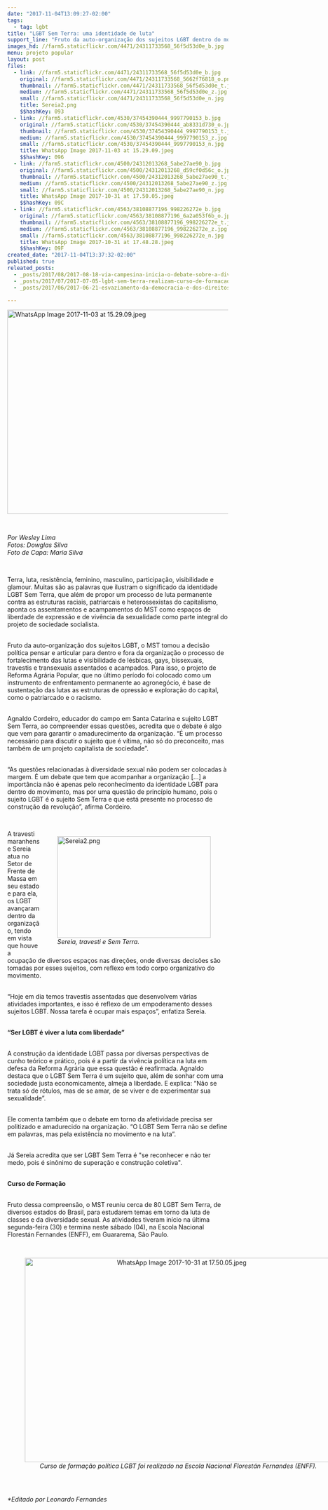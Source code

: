 ```yaml
---
date: "2017-11-04T13:09:27-02:00"
tags:
  - tag: lgbt
title: "LGBT Sem Terra: uma identidade de luta"
support_line: "Fruto da auto-organização dos sujeitos LGBT dentro do movimento, o MST tomou como decisão política pensar e articular o processo de fortalecimento das lutas e visibilidade dos LGBT Sem Terra."
images_hd: //farm5.staticflickr.com/4471/24311733568_56f5d53d0e_b.jpg
menu: projeto popular
layout: post
files:
  - link: //farm5.staticflickr.com/4471/24311733568_56f5d53d0e_b.jpg
    original: //farm5.staticflickr.com/4471/24311733568_5662f76818_o.png
    thumbnail: //farm5.staticflickr.com/4471/24311733568_56f5d53d0e_t.jpg
    medium: //farm5.staticflickr.com/4471/24311733568_56f5d53d0e_z.jpg
    small: //farm5.staticflickr.com/4471/24311733568_56f5d53d0e_n.jpg
    title: Sereia2.png
    $$hashKey: 093
  - link: //farm5.staticflickr.com/4530/37454390444_9997790153_b.jpg
    original: //farm5.staticflickr.com/4530/37454390444_ab8331d730_o.jpg
    thumbnail: //farm5.staticflickr.com/4530/37454390444_9997790153_t.jpg
    medium: //farm5.staticflickr.com/4530/37454390444_9997790153_z.jpg
    small: //farm5.staticflickr.com/4530/37454390444_9997790153_n.jpg
    title: WhatsApp Image 2017-11-03 at 15.29.09.jpeg
    $$hashKey: 096
  - link: //farm5.staticflickr.com/4500/24312013268_5abe27ae90_b.jpg
    original: //farm5.staticflickr.com/4500/24312013268_d59cf0d56c_o.jpg
    thumbnail: //farm5.staticflickr.com/4500/24312013268_5abe27ae90_t.jpg
    medium: //farm5.staticflickr.com/4500/24312013268_5abe27ae90_z.jpg
    small: //farm5.staticflickr.com/4500/24312013268_5abe27ae90_n.jpg
    title: WhatsApp Image 2017-10-31 at 17.50.05.jpeg
    $$hashKey: 09C
  - link: //farm5.staticflickr.com/4563/38108877196_998226272e_b.jpg
    original: //farm5.staticflickr.com/4563/38108877196_6a2a053f6b_o.jpg
    thumbnail: //farm5.staticflickr.com/4563/38108877196_998226272e_t.jpg
    medium: //farm5.staticflickr.com/4563/38108877196_998226272e_z.jpg
    small: //farm5.staticflickr.com/4563/38108877196_998226272e_n.jpg
    title: WhatsApp Image 2017-10-31 at 17.48.28.jpeg
    $$hashKey: 09F
created_date: "2017-11-04T13:37:32-02:00"
published: true
releated_posts:
  - _posts/2017/08/2017-08-18-via-campesina-inicia-o-debate-sobre-a-diversidade-de-genero-e-orientacao-sexual-nos-movimentos.md
  - _posts/2017/07/2017-07-05-lgbt-sem-terra-realizam-curso-de-formacao-politica-no-nordeste.md
  - _posts/2017/06/2017-06-21-esvaziamento-da-democracia-e-dos-direitos-lgbts-estao-conectados-aponta-seminario.md

---
```

<p><img alt="WhatsApp Image 2017-11-03 at 15.29.09.jpeg" height="466" src="//farm5.staticflickr.com/4530/37454390444_9997790153_b.jpg" width="700" /></p>

<p>&nbsp;</p>

<p><em>Por Wesley Lima<br />
Fotos: Dowglas Silva<br />
Foto de Capa: Maria Silva</em></p>

<p>&nbsp;</p>

<p>Terra, luta, resist&ecirc;ncia, feminino, masculino, participa&ccedil;&atilde;o, visibilidade e glamour. Muitas s&atilde;o as palavras que ilustram o significado da identidade LGBT Sem Terra, que al&eacute;m de propor um processo de luta permanente contra as estruturas raciais, patriarcais e heterossexistas do capitalismo, aponta os assentamentos e acampamentos do MST como espa&ccedil;os de liberdade de express&atilde;o e de viv&ecirc;ncia da sexualidade como parte integral do projeto de sociedade socialista.</p>

<p><br />
Fruto da auto-organiza&ccedil;&atilde;o dos sujeitos LGBT, o MST tomou a decis&atilde;o pol&iacute;tica pensar e articular para dentro e fora da organiza&ccedil;&atilde;o o processo de fortalecimento das lutas e visibilidade de l&eacute;sbicas, gays, bissexuais, travestis e transexuais assentados e acampados. Para isso, o projeto de Reforma Agr&aacute;ria Popular, que no &uacute;ltimo per&iacute;odo foi colocado como um instrumento de enfrentamento permanente ao agroneg&oacute;cio, &eacute; base de sustenta&ccedil;&atilde;o das lutas as estruturas de opress&atilde;o e explora&ccedil;&atilde;o do capital, como o patriarcado e o racismo.</p>

<p><br />
Agnaldo Cordeiro, educador do campo em Santa Catarina e sujeito LGBT Sem Terra, ao compreender essas quest&otilde;es, acredita que o debate &eacute; algo que vem para garantir o amadurecimento da organiza&ccedil;&atilde;o. &ldquo;&Eacute; um processo necess&aacute;rio para discutir o sujeito que &eacute; v&iacute;tima, n&atilde;o s&oacute; do preconceito, mas tamb&eacute;m de um projeto capitalista de sociedade&rdquo;.</p>

<p><br />
&ldquo;As quest&otilde;es relacionadas &agrave; diversidade sexual n&atilde;o podem ser colocadas &agrave; margem. &Eacute; um debate que tem que acompanhar a organiza&ccedil;&atilde;o [...] a import&acirc;ncia n&atilde;o &eacute; apenas pelo reconhecimento da identidade LGBT para dentro do movimento, mas por uma quest&atilde;o de princ&iacute;pio humano, pois o sujeito LGBT &eacute; o sujeito Sem Terra e que est&aacute; presente no processo de constru&ccedil;&atilde;o da revolu&ccedil;&atilde;o&rdquo;, afirma Cordeiro.</p>

<p>&nbsp;</p>

<figure class="image" style="float:right"><img alt="Sereia2.png" height="232" src="//farm5.staticflickr.com/4471/24311733568_56f5d53d0e_b.jpg" width="350" />
<figcaption><em>Sereia, travesti e Sem Terra. </em></figcaption>
</figure>

<p>A travesti maranhense Sereia atua no Setor de Frente de Massa em seu estado e para ela, os LGBT avan&ccedil;aram dentro da organiza&ccedil;&atilde;o, tendo em vista que houve a ocupa&ccedil;&atilde;o de diversos espa&ccedil;os nas dire&ccedil;&otilde;es, onde diversas decis&otilde;es s&atilde;o tomadas por esses sujeitos, com reflexo em todo corpo organizativo do movimento.</p>

<p><br />
&ldquo;Hoje em dia temos travestis assentadas que desenvolvem v&aacute;rias atividades importantes, e isso &eacute; reflexo de um empoderamento desses sujeitos LGBT. Nossa tarefa &eacute; ocupar mais espa&ccedil;os&rdquo;, enfatiza Sereia.</p>

<p><br />
<strong>&ldquo;Ser LGBT &eacute; viver a luta com liberdade&rdquo;</strong></p>

<p><br />
A constru&ccedil;&atilde;o da identidade LGBT passa por diversas perspectivas de cunho te&oacute;rico e pr&aacute;tico, pois &eacute; a partir da viv&ecirc;ncia pol&iacute;tica na luta em defesa da Reforma Agr&aacute;ria que essa quest&atilde;o &eacute; reafirmada. Agnaldo destaca que o LGBT Sem Terra &eacute; um sujeito que, al&eacute;m de sonhar com uma sociedade justa economicamente, almeja a liberdade. E explica: &ldquo;N&atilde;o se trata s&oacute; de r&oacute;tulos, mas de se amar, de se viver e de experimentar sua sexualidade&rdquo;.</p>

<p><br />
Ele comenta tamb&eacute;m que o debate em torno da afetividade precisa ser politizado e amadurecido na organiza&ccedil;&atilde;o. &ldquo;O LGBT Sem Terra n&atilde;o se define em palavras, mas pela exist&ecirc;ncia no movimento e na luta&rdquo;.</p>

<p><br />
J&aacute; Sereia acredita que ser LGBT Sem Terra &eacute; &quot;se reconhecer e n&atilde;o ter medo, pois &eacute; sin&ocirc;nimo de supera&ccedil;&atilde;o e constru&ccedil;&atilde;o coletiva&quot;.</p>

<p><br />
<strong>Curso de Forma&ccedil;&atilde;o</strong></p>

<p><br />
Fruto dessa compreens&atilde;o, o MST reuniu cerca de 80 LGBT Sem Terra, de diversos estados do Brasil, para estudarem temas em torno da luta de classes e da diversidade sexual. As atividades tiveram in&iacute;cio na &uacute;ltima segunda-feira (30) e termina neste s&aacute;bado (04), na Escola Nacional Florest&aacute;n Fernandes (ENFF), em Guararema, S&atilde;o Paulo.<br />
&nbsp;</p>

<div style="text-align:center">
<figure class="image" style="display:inline-block"><img alt="WhatsApp Image 2017-10-31 at 17.50.05.jpeg" height="466" src="//farm5.staticflickr.com/4500/24312013268_5abe27ae90_b.jpg" width="700" />
<figcaption><em>Curso de forma&ccedil;&atilde;o pol&iacute;tica LGBT foi realizado na Escola Nacional Florest&aacute;n Fernandes (ENFF).</em></figcaption>
</figure>
</div>

<p>&nbsp;</p>

<p><em>*Editado por Leonardo Fernandes</em></p>

<div class="webpki_lacunasoftware_com" id="webpki_lacunasoftware_com" style="display: none;">&nbsp;</div>

<div class="webpki_lacunasoftware_com" id="webpki_lacunasoftware_com" style="display: none;">&nbsp;</div>
